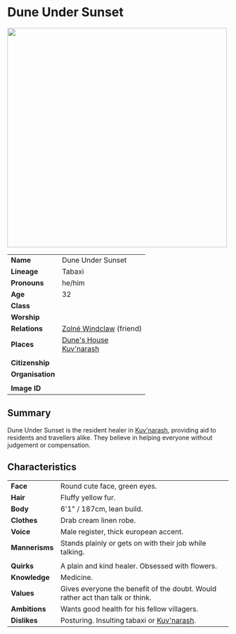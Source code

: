 # Dune Under Sunset

<img src="https://raw.githubusercontent.com/jesskelsall/astarus-images/main/characters/portraits/imageid.png" height="500" />

|||
| --- | --- |
| **Name** | Dune Under Sunset | character.3
| **Lineage** | Tabaxi |
| **Pronouns** | he/him |
| **Age** | 32 |
| **Class** | |
| **Worship** | |
| **Relations** | [Zolné Windclaw](zolne-windclaw.md) (friend) |
| **Places** | [Dune's House](../places/buildings/houses/dunes-house.md)<br>[Kuv'narash](../places/villages/kuvnarash.md) |
|||
| **Citizenship** | |
| **Organisation** | |
|||
| **Image ID** | |

## Summary

Dune Under Sunset is the resident healer in [Kuv'narash](../places/villages/kuvnarash.md), providing aid to residents and travellers alike. They believe in helping everyone without judgement or compensation.

## Characteristics

| | |
| --- | --- |
| **Face** | Round cute face, green eyes. | characteristics.2
| **Hair** | Fluffy yellow fur. |
| **Body** | 6'1" / 187cm, lean build. |
| **Clothes** | Drab cream linen robe. |
| **Voice** | Male register, thick european accent. |
| **Mannerisms** | Stands plainly or gets on with their job while talking. |
| | |
| **Quirks** | A plain and kind healer. Obsessed with flowers. |
| **Knowledge** | Medicine. |
| **Values** | Gives everyone the benefit of the doubt. Would rather act than talk or think. |
| **Ambitions** | Wants good health for his fellow villagers. |
| **Dislikes** | Posturing. Insulting tabaxi or [Kuv'narash](../places/villages/kuvnarash.md). |
